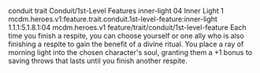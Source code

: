 <ability>
  <metadata>
    <class>conduit</class>
    <feature_type>trait</feature_type>
    <file_dpath>Conduit/1st-Level Features</file_dpath>
    <item_id>inner-light</item_id>
    <item_index>04</item_index>
    <item_name>Inner Light</item_name>
    <level>1</level>
    <scc>mcdm.heroes.v1:feature.trait.conduit.1st-level-feature:inner-light</scc>
    <scdc>1.1.1:5.1.8.1:04</scdc>
    <source>mcdm.heroes.v1</source>
    <type>feature/trait/conduit/1st-level-feature</type>
  </metadata>
  <effects>
    <effect type="mundane">Each time you finish a respite, you can choose yourself or one ally who is also finishing a respite to gain the benefit of a divine ritual. You place a ray of morning light into the chosen character&apos;s soul, granting them a +1 bonus to saving throws that lasts until you finish another respite.</effect>
  </effects>
</ability>
